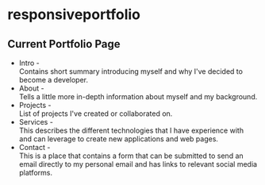 # responsiveportfolio

## Current Portfolio Page
- Intro  -  
Contains short summary introducing myself and why I've decided to become a developer.
- About -  
Tells a little more in-depth information about myself and my background.
- Projects -  
List of projects I've created or collaborated on.
- Services -  
This describes the different technologies that I have experience with and can leverage to create new applications and web pages.
- Contact -  
This is a place that contains a form that can be submitted to send an email directly to my personal email and has links to relevant social media platforms.
